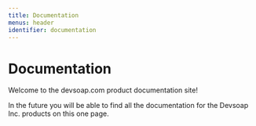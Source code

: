 ```yaml
---
title: Documentation
menus: header
identifier: documentation
---
```


# Documentation

Welcome to the devsoap.com product documentation site!

In the future you will be able to find all the documentation for the Devsoap Inc. products on this one page. 

